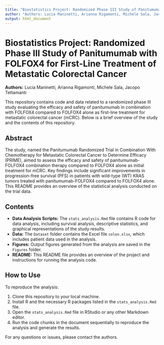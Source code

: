 ```yaml
---
title: "Biostatistics Project: Randomized Phase III Study of Panitumumab with FOLFOX4 for First-Line Treatment of Metastatic Colorectal Cancer"
author: "Authors: Lucia Maninetti, Arianna Rigamonti, Michele Sala, Jacopo Tettamanti"
output: html_document
---
```


# Biostatistics Project: Randomized Phase III Study of Panitumumab with FOLFOX4 for First-Line Treatment of Metastatic Colorectal Cancer

**Authors:** Lucia Maninetti, Arianna Rigamonti, Michele Sala, Jacopo Tettamanti

This repository contains code and data related to a randomized phase III study evaluating the efficacy and safety of panitumumab in combination with FOLFOX4 compared to FOLFOX4 alone as first-line treatment for metastatic colorectal cancer (mCRC). Below is a brief overview of the study and the contents of this repository.

## Abstract

The study, named the Panitumumab Randomized Trial in Combination With Chemotherapy for Metastatic Colorectal Cancer to Determine Efficacy (PRIME), aimed to assess the efficacy and safety of panitumumab-FOLFOX4 combination therapy compared to FOLFOX4 alone as initial treatment for mCRC. Key findings include significant improvements in progression-free survival (PFS) in patients with wild-type (WT) KRAS tumors treated with panitumumab-FOLFOX4 compared to FOLFOX4 alone. This README provides an overview of the statistical analysis conducted on the trial data.

## Contents

- **Data Analysis Scripts:** The `stats_analysis.Rmd` file contains R code for data analysis, including survival analysis, descriptive statistics, and graphical representations of the study results.
- **Data:** The `Dataset` folder contains the Excel file `colon.xlsx`, which includes patient data used in the analysis.
- **Figures:** Output figures generated from the analysis are saved in the `Figures` folder.
- **README:** This README file provides an overview of the project and instructions for running the analysis code.

## How to Use

To reproduce the analysis:

1. Clone this repository to your local machine.
2. Install R and the necessary R packages listed in the `stats_analysis.Rmd` file.
3. Open the `stats_analysis.Rmd` file in RStudio or any other Markdown editor.
4. Run the code chunks in the document sequentially to reproduce the analysis and generate the results.

For any questions or issues, please contact the authors.

